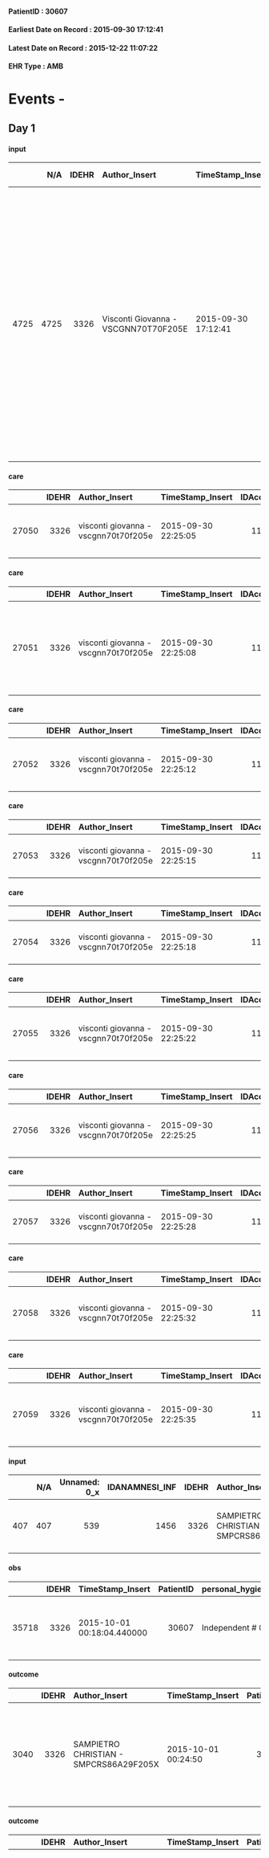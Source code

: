 
#### PatientID : 30607
#### Earliest Date on Record : 2015-09-30 17:12:41
#### Latest Date on Record : 2015-12-22 11:07:22
#### EHR Type : AMB

# Events - 

## Day 1

#### input
|      |    N/A |   IDEHR | Author_Insert                        | TimeStamp_Insert    |   IDAccess | EHRType   |   PatientID |   IDDigitalSignDocument | persone_vicine   |   Unnamed: 0_y |   IDANAMNESI_MED |   Non_Rilevabile_y | Note_Non_Rilevabile_y   | diagnosis                                                                                                                                                                                                                                                                                                                                     |
|-----:|-------:|--------:|:-------------------------------------|:--------------------|-----------:|:----------|------------:|------------------------:|:-----------------|---------------:|-----------------:|-------------------:|:------------------------|:----------------------------------------------------------------------------------------------------------------------------------------------------------------------------------------------------------------------------------------------------------------------------------------------------------------------------------------------|
| 4725 |   4725 |    3326 | Visconti Giovanna - VSCGNN70T70F205E | 2015-09-30 17:12:41 |      10945 | AMB       |       30607 |                  146090 | N/A              |           1553 |             2665 |                  0 | NR                      | Nell 'in April 2012 dl left colon adenocarcinoma, G3, ulcerated (ICD 9: 1532) subject to ch ct. Abdominal lymph node metastasis (1962), peritoneal (1976), lung (1970), secondary pathological tissue in the pelvic seat (19889). The 10/9 removed CAP for infection and date 15/9 positioned PICC.Trasfusa 2 pouches 11 / 9bper Hb 5 g / dl. |

#### care
|       |   IDEHR | Author_Insert                        | TimeStamp_Insert    |   IDAccess | EHRType   |   PatientID |   IDTERAPIE_OUTPAT_VIDAS | ds_dose   | opt_via_di_somm     | ds_ora                   | dt_data_inizio      |   opt_pregressa |   opt_somm_terapia |   opt_estemporanea |   opt_termina |   opt_somm_in_pompa | opt_farmaco                                            |
|------:|--------:|:-------------------------------------|:--------------------|-----------:|:----------|------------:|-------------------------:|:----------|:--------------------|:-------------------------|:--------------------|----------------:|-------------------:|-------------------:|--------------:|--------------------:|:-------------------------------------------------------|
| 27050 |    3326 | visconti giovanna - vscgnn70t70f205e | 2015-09-30 22:25:05 |      11003 | amb       |       30607 |                     4527 | 40 mg     | intravenous # 1 = 1 | 08 # 8; 15 # 15; 22 # 22 | 2015-09-30 00:00:00 |               0 |                  0 |                  0 |             0 |                   0 | scopolamine butylbromide (buscopan 20mg / ml fl) # 997 |

#### care
|       |   IDEHR | Author_Insert                        | TimeStamp_Insert    |   IDAccess | EHRType   |   PatientID |   IDTERAPIE_OUTPAT_VIDAS | ds_dose   | opt_via_di_somm        | ds_ora                                          | dt_data_inizio      |   opt_pregressa |   opt_somm_terapia |   opt_estemporanea |   opt_termina |   opt_somm_in_pompa | opt_farmaco                                                     |
|------:|--------:|:-------------------------------------|:--------------------|-----------:|:----------|------------:|-------------------------:|:----------|:-----------------------|:------------------------------------------------|:--------------------|----------------:|-------------------:|-------------------:|--------------:|--------------------:|:----------------------------------------------------------------|
| 27051 |    3326 | visconti giovanna - vscgnn70t70f205e | 2015-09-30 22:25:08 |      11003 | amb       |       30607 |                     4528 | 40 mg     | subcutaneously # 3 = 3 | 06 # 6; 12 # 12; 18 # 18; 23 # 23; # 24 al need | 2015-09-30 00:00:00 |               0 |                  0 |                  0 |             0 |                   0 | morphine hydrochloride (20 mg morphine hydrochloride fl) # 1599 |

#### care
|       |   IDEHR | Author_Insert                        | TimeStamp_Insert    |   IDAccess | EHRType   |   PatientID |   IDTERAPIE_OUTPAT_VIDAS | ds_dose   | opt_via_di_somm     | ds_ora          | dt_data_inizio      |   opt_pregressa |   opt_somm_terapia |   opt_estemporanea |   opt_termina |   opt_somm_in_pompa | opt_farmaco                                              |
|------:|--------:|:-------------------------------------|:--------------------|-----------:|:----------|------------:|-------------------------:|:----------|:--------------------|:----------------|:--------------------|----------------:|-------------------:|-------------------:|--------------:|--------------------:|:---------------------------------------------------------|
| 27052 |    3326 | visconti giovanna - vscgnn70t70f205e | 2015-09-30 22:25:12 |      11003 | amb       |       30607 |                     4529 | 1 gr      | intravenous # 1 = 1 | 08 # 8; 20 # 20 | 2015-09-30 00:00:00 |               0 |                  0 |                  0 |             0 |                   0 | paracetamol (perfalgan 100 ml 10 mg / ml flac ev) # 1717 |

#### care
|       |   IDEHR | Author_Insert                        | TimeStamp_Insert    |   IDAccess | EHRType   |   PatientID |   IDTERAPIE_OUTPAT_VIDAS | ds_dose   | opt_via_di_somm   | ds_ora          | dt_data_inizio      |   opt_pregressa |   opt_somm_terapia |   opt_estemporanea |   opt_termina |   opt_somm_in_pompa | opt_farmaco                                   |
|------:|--------:|:-------------------------------------|:--------------------|-----------:|:----------|------------:|-------------------------:|:----------|:------------------|:----------------|:--------------------|----------------:|-------------------:|-------------------:|--------------:|--------------------:|:----------------------------------------------|
| 27053 |    3326 | visconti giovanna - vscgnn70t70f205e | 2015-09-30 22:25:15 |      11003 | amb       |       30607 |                     4530 | 8 mg      | oral # 0 = 0      | 08 # 8; 20 # 20 | 2015-09-30 00:00:00 |               0 |                  0 |                  0 |             0 |                   0 | ondansetron (zofran 8 mg tablets gold) # 1017 |

#### care
|       |   IDEHR | Author_Insert                        | TimeStamp_Insert    |   IDAccess | EHRType   |   PatientID |   IDTERAPIE_OUTPAT_VIDAS | ds_dose   | opt_via_di_somm   | ds_ora       | dt_data_inizio      |   opt_pregressa |   opt_somm_terapia |   opt_estemporanea |   opt_termina |   opt_somm_in_pompa | opt_farmaco                               |
|------:|--------:|:-------------------------------------|:--------------------|-----------:|:----------|------------:|-------------------------:|:----------|:------------------|:-------------|:--------------------|----------------:|-------------------:|-------------------:|--------------:|--------------------:|:------------------------------------------|
| 27054 |    3326 | visconti giovanna - vscgnn70t70f205e | 2015-09-30 22:25:18 |      11003 | amb       |       30607 |                     4531 | 20 gtt    | oral # 0 = 0      | at need # 24 | 2015-09-30 00:00:00 |               0 |                  0 |                  0 |             0 |                   0 | diazepam (valium gtt os 5 mg / ml) # 1853 |

#### care
|       |   IDEHR | Author_Insert                        | TimeStamp_Insert    |   IDAccess | EHRType   |   PatientID |   IDTERAPIE_OUTPAT_VIDAS | ds_dose   | opt_via_di_somm        | ds_ora                   | dt_data_inizio      |   opt_pregressa |   opt_somm_terapia |   opt_estemporanea |   opt_termina |   opt_somm_in_pompa | opt_farmaco                                  |
|------:|--------:|:-------------------------------------|:--------------------|-----------:|:----------|------------:|-------------------------:|:----------|:-----------------------|:-------------------------|:--------------------|----------------:|-------------------:|-------------------:|--------------:|--------------------:|:---------------------------------------------|
| 27055 |    3326 | visconti giovanna - vscgnn70t70f205e | 2015-09-30 22:25:22 |      11003 | amb       |       30607 |                     4532 | 2 mg      | subcutaneously # 3 = 3 | 08 # 8; 15 # 15; 22 # 22 | 2015-09-30 00:00:00 |               0 |                  0 |                  0 |             0 |                   0 | haloperidol (serenase 2 mg / 2 ml fl) # 1803 |

#### care
|       |   IDEHR | Author_Insert                        | TimeStamp_Insert    |   IDAccess | EHRType   |   PatientID |   IDTERAPIE_OUTPAT_VIDAS | ds_dose     | opt_via_di_somm     | ds_ora   | dt_data_inizio      |   opt_pregressa |   opt_somm_terapia |   opt_estemporanea |   opt_termina |   opt_somm_in_pompa | opt_farmaco                                    |
|------:|--------:|:-------------------------------------|:--------------------|-----------:|:----------|------------:|-------------------------:|:------------|:--------------------|:---------|:--------------------|----------------:|-------------------:|-------------------:|--------------:|--------------------:|:-----------------------------------------------|
| 27056 |    3326 | visconti giovanna - vscgnn70t70f205e | 2015-09-30 22:25:25 |      11003 | amb       |       30607 |                     4533 | 200 mcg / h | transdermal # 4 = 4 | 08 # 8   | 2015-09-30 00:00:00 |               0 |                  0 |                  0 |             0 |                   0 | fentanyl (durogesic tts 100 mcg / hour) # 1646 |

#### care
|       |   IDEHR | Author_Insert                        | TimeStamp_Insert    |   IDAccess | EHRType   |   PatientID |   IDTERAPIE_OUTPAT_VIDAS | ds_dose   | opt_via_di_somm     | ds_ora          | dt_data_inizio      |   opt_pregressa |   opt_somm_terapia |   opt_estemporanea |   opt_termina |   opt_somm_in_pompa | opt_farmaco                                    |
|------:|--------:|:-------------------------------------|:--------------------|-----------:|:----------|------------:|-------------------------:|:----------|:--------------------|:----------------|:--------------------|----------------:|-------------------:|-------------------:|--------------:|--------------------:|:-----------------------------------------------|
| 27057 |    3326 | visconti giovanna - vscgnn70t70f205e | 2015-09-30 22:25:28 |      11003 | amb       |       30607 |                     4534 | 500 mg    | intravenous # 1 = 1 | 08 # 8; 20 # 20 | 2015-09-30 00:00:00 |               0 |                  0 |                  0 |             0 |                   0 | tranexamic acid (ugurol 500 mg / ml fl) # 1159 |

#### care
|       |   IDEHR | Author_Insert                        | TimeStamp_Insert    |   IDAccess | EHRType   |   PatientID |   IDTERAPIE_OUTPAT_VIDAS | ds_dose   | opt_via_di_somm   | ds_ora       | dt_data_inizio      |   opt_pregressa |   opt_somm_terapia |   opt_estemporanea |   opt_termina |   opt_somm_in_pompa | opt_farmaco                                   |
|------:|--------:|:-------------------------------------|:--------------------|-----------:|:----------|------------:|-------------------------:|:----------|:------------------|:-------------|:--------------------|----------------:|-------------------:|-------------------:|--------------:|--------------------:|:----------------------------------------------|
| 27058 |    3326 | visconti giovanna - vscgnn70t70f205e | 2015-09-30 22:25:32 |      11003 | amb       |       30607 |                     4535 | 1 cp      | oral # 0 = 0      | at need # 24 | 2015-09-30 00:00:00 |               0 |                  0 |                  0 |             0 |                   0 | brotizolam (lendormin 0-25 mg tablets) # 1890 |

#### care
|       |   IDEHR | Author_Insert                        | TimeStamp_Insert    |   IDAccess | EHRType   |   PatientID |   IDTERAPIE_OUTPAT_VIDAS | ds_dose   | opt_via_di_somm   | ds_ora           | dt_data_inizio      |   opt_pregressa |   opt_somm_terapia |   opt_estemporanea |   opt_termina |   opt_somm_in_pompa | opt_farmaco                                               |
|------:|--------:|:-------------------------------------|:--------------------|-----------:|:----------|------------:|-------------------------:|:----------|:------------------|:-----------------|:--------------------|----------------:|-------------------:|-------------------:|--------------:|--------------------:|:----------------------------------------------------------|
| 27059 |    3326 | visconti giovanna - vscgnn70t70f205e | 2015-09-30 22:25:35 |      11003 | amb       |       30607 |                     4536 | 2mis      | oral # 0 = 0      | 10 # 10; 20 # 20 | 2015-09-30 00:00:00 |               0 |                  0 |                  0 |             0 |                   0 | nystatin (mycostatin susp 100,000 iu / ml, 100 ml) # 1038 |

#### input
|     |    N/A |   Unnamed: 0_x |   IDANAMNESI_INF |   IDEHR | Author_Insert                          | TimeStamp_Insert           |   IDAccess | EHRType   |   PatientID |   IDDigitalSignDocument |   Non_Rilevabile_x | Note_Non_Rilevabile_x   | nutritional            | cognitivo_percettivo   | perc_salute            | Perception                                        | rapporti_fam   | persone_vicine   | Caregiver   |
|----:|-------:|---------------:|-----------------:|--------:|:---------------------------------------|:---------------------------|-----------:|:----------|------------:|------------------------:|-------------------:|:------------------------|:-----------------------|:-----------------------|:-----------------------|:--------------------------------------------------|:---------------|:-----------------|:------------|
| 407 |    407 |            539 |             1456 |    3326 | SAMPIETRO CHRISTIAN - SMPCRS86A29F205X | 2015-10-01 00:17:59.840000 |      11027 | AMB       |       30607 |                  146601 |                  0 | NR                      | # 0 nausea, emesis # 1 | uncontrolled pain # 0  | increased asthenia # 3 | apathy # 1; # 2 closed in itself; loneliness # 13 | is # 0         | friends          | mother      |

#### obs
|       |   IDEHR | TimeStamp_Insert           |   PatientID | personal_hygiene   | urine_elimination   | mobility        | nausea         | asthenia     | cachexia     | motor_performance                                                                                  | mood                                                | cognitive_state   | feces_elimination   | consumption_help   |
|------:|--------:|:---------------------------|------------:|:-------------------|:--------------------|:----------------|:---------------|:-------------|:-------------|:---------------------------------------------------------------------------------------------------|:----------------------------------------------------|:------------------|:--------------------|:-------------------|
| 35718 |    3326 | 2015-10-01 00:18:04.440000 |       30607 | Independent # 0    | Independent # 0     | Independent # 0 | Persistent # 1 | Moderate # 1 | cachexia # 0 | 30% - Patient with directions to the hospital or home hospitalization, intensive home support # 03 | Apathy # 00; # 01 closed in itself; loneliness # 12 | Polished # 2      | Employee # 4        | # 4 employees      |

#### outcome
|      |   IDEHR | Author_Insert                          | TimeStamp_Insert    |   PatientID |   IDDigitalSignDocument |   IDPAI_VIDAS | opt_problem                                                |   opt_problem_num | opt_obiettivo                                                |   opt_obiettivo_num | opt_stato_problema   |   opt_stato_problema_num | opt_interventi                                                                                                    |   opt_interventi_num |
|-----:|--------:|:---------------------------------------|:--------------------|------------:|------------------------:|--------------:|:-----------------------------------------------------------|------------------:|:-------------------------------------------------------------|--------------------:|:---------------------|-------------------------:|:------------------------------------------------------------------------------------------------------------------|---------------------:|
| 3040 |    3326 | SAMPIETRO CHRISTIAN - SMPCRS86A29F205X | 2015-10-01 00:24:50 |       30607 |                  146603 |          5051 | Impaired mobility † / limitation of physical movement # 27 |                 1 | The patient manterr√ † ¬ † ¬ † † mobilit√ the remaining # 49 |                   2 | Open Problem # 1     |                        1 | Implementation PAI - Evaluate given mobility † # 368; Educational - Teach the patient alternative movements # 370 |                    3 |

#### outcome
|      |   IDEHR | Author_Insert                          | TimeStamp_Insert    |   PatientID |   IDDigitalSignDocument |   IDPAI_VIDAS | opt_problem                                                            |   opt_problem_num | opt_obiettivo                                               |   opt_obiettivo_num | opt_stato_problema   |   opt_stato_problema_num | opt_interventi                                                                                                                                                                                                                                                                                                                                                                                                |   opt_interventi_num |
|-----:|--------:|:---------------------------------------|:--------------------|------------:|------------------------:|--------------:|:-----------------------------------------------------------------------|------------------:|:------------------------------------------------------------|--------------------:|:---------------------|-------------------------:|:--------------------------------------------------------------------------------------------------------------------------------------------------------------------------------------------------------------------------------------------------------------------------------------------------------------------------------------------------------------------------------------------------------------|---------------------:|
| 3041 |    3326 | SAMPIETRO CHRISTIAN - SMPCRS86A29F205X | 2015-10-01 00:24:53 |       30607 |                  146604 |          5052 | Alteration of comfort associated with chronic pain and / or acute # 29 |                 2 | The patient riferir√ † ¬ † a satisfactory pain control # 56 |                   1 | Open Problem # 1     |                        1 | Implementation PAI - Administer drugs correctly according to prescription # 442; Implementation of PAI - Evaluate the effectiveness of drug administration # 443; Counseling - Share with the caregiver the therapeutic path # 445; Educational - educate the caregiver / patient to recognize / treat the symptom # 446; Informational - Informing the patient / caregiver of the need to maintain QoL # 448 |                    2 |

#### outcome
|      |   IDEHR | Author_Insert                          | TimeStamp_Insert    |   PatientID |   IDDigitalSignDocument |   IDPAI_VIDAS | opt_problem                                                                                                                 |   opt_problem_num | opt_obiettivo           |   opt_obiettivo_num | opt_stato_problema   |   opt_stato_problema_num | opt_interventi                                                                                                                            |   opt_interventi_num |
|-----:|--------:|:---------------------------------------|:--------------------|------------:|------------------------:|--------------:|:----------------------------------------------------------------------------------------------------------------------------|------------------:|:------------------------|--------------------:|:---------------------|-------------------------:|:------------------------------------------------------------------------------------------------------------------------------------------|---------------------:|
| 3042 |    3326 | SAMPIETRO CHRISTIAN - SMPCRS86A29F205X | 2015-10-01 00:24:57 |       30607 |                  146605 |          5053 | Stress related to transfer of relevant environmental changes or operators, secondary to the change of the care setting # 36 |                 4 | Maintaining habits # 82 |                   4 | Open Problem # 1     |                        1 | PAI Implementation - Maintain the same diet and the same attivit√ † previously made - if possible - at least for the first 48 hours # 718 |                    4 |

#### obs
|       |   IDEHR | TimeStamp_Insert           |   PatientID | personal_hygiene   | urine_elimination   | mobility        | speech            | nausea         | active_diuresis     | lack_of_appetite     | asthenia     | cachexia     | motor_performance                                                                                  | body_temp    | mood                                                | diet       | cognitive_state   | feces_elimination   | consumption_help   |
|------:|--------:|:---------------------------|------------:|:-------------------|:--------------------|:----------------|:------------------|:---------------|:--------------------|:---------------------|:-------------|:-------------|:---------------------------------------------------------------------------------------------------|:-------------|:----------------------------------------------------|:-----------|:------------------|:--------------------|:-------------------|
| 35770 |    3326 | 2015-10-01 16:10:22.383000 |       30607 | With Aids # 1      | Independent # 0     | Independent # 0 | fluent speech # 0 | Persistent # 1 | active diuresis # 0 | loss of appetite # 0 | Moderate # 1 | cachexia # 0 | 30% - Patient with directions to the hospital or home hospitalization, intensive home support # 03 | Apyrexia # 0 | Apathy # 00; # 01 closed in itself; loneliness # 12 | Absent # 4 | Polished # 2      | Employee # 4        | # 4 employees      |

#### obs
|        |   IDEHR | TimeStamp_Insert    |   PatientID | pain_relief   |
|-------:|--------:|:--------------------|------------:|:--------------|
| 180555 |    3326 | 2015-10-01 16:10:26 |       30607 | 80% # 8       |

#### outcome
|      |   IDEHR | Author_Insert                          | TimeStamp_Insert    |   PatientID |   IDDigitalSignDocument |   IDPAI_VIDAS | opt_problem                                                                                                                 |   opt_problem_num | opt_obiettivo           |   opt_obiettivo_num | opt_stato_problema   |   opt_stato_problema_num | opt_interventi                                                                                                                            |   opt_interventi_num |
|-----:|--------:|:---------------------------------------|:--------------------|------------:|------------------------:|--------------:|:----------------------------------------------------------------------------------------------------------------------------|------------------:|:------------------------|--------------------:|:---------------------|-------------------------:|:------------------------------------------------------------------------------------------------------------------------------------------|---------------------:|
| 3197 |    3326 | SAMPIETRO CHRISTIAN - SMPCRS86A29F205X | 2015-10-01 16:10:30 |       30607 |                  147625 |          5210 | Stress related to transfer of relevant environmental changes or operators, secondary to the change of the care setting # 36 |                 4 | Maintaining habits # 82 |                   4 | Open Problem # 1     |                        1 | PAI Implementation - Maintain the same diet and the same attivit√ † previously made - if possible - at least for the first 48 hours # 718 |                    4 |

#### outcome
|      |   IDEHR | Author_Insert                          | TimeStamp_Insert    |   PatientID |   IDDigitalSignDocument |   IDPAI_VIDAS | opt_problem                                                            |   opt_problem_num | opt_obiettivo                                               |   opt_obiettivo_num | opt_stato_problema   |   opt_stato_problema_num | opt_interventi                                                                                                                                                                                                                                                                                                                                                                                                |   opt_interventi_num |
|-----:|--------:|:---------------------------------------|:--------------------|------------:|------------------------:|--------------:|:-----------------------------------------------------------------------|------------------:|:------------------------------------------------------------|--------------------:|:---------------------|-------------------------:|:--------------------------------------------------------------------------------------------------------------------------------------------------------------------------------------------------------------------------------------------------------------------------------------------------------------------------------------------------------------------------------------------------------------|---------------------:|
| 3198 |    3326 | SAMPIETRO CHRISTIAN - SMPCRS86A29F205X | 2015-10-01 16:10:34 |       30607 |                  147626 |          5211 | Alteration of comfort associated with chronic pain and / or acute # 29 |                 2 | The patient riferir√ † ¬ † a satisfactory pain control # 56 |                   1 | Open Problem # 1     |                        1 | Implementation PAI - Administer drugs correctly according to prescription # 442; Implementation of PAI - Evaluate the effectiveness of drug administration # 443; Counseling - Share with the caregiver the therapeutic path # 445; Educational - educate the caregiver / patient to recognize / treat the symptom # 446; Informational - Informing the patient / caregiver of the need to maintain QoL # 448 |                    2 |

#### outcome
|      |   IDEHR | Author_Insert                          | TimeStamp_Insert    |   PatientID |   IDDigitalSignDocument |   IDPAI_VIDAS | opt_problem                                                |   opt_problem_num | opt_obiettivo                                                |   opt_obiettivo_num | opt_stato_problema   |   opt_stato_problema_num | opt_interventi                                                                                                    |   opt_interventi_num |
|-----:|--------:|:---------------------------------------|:--------------------|------------:|------------------------:|--------------:|:-----------------------------------------------------------|------------------:|:-------------------------------------------------------------|--------------------:|:---------------------|-------------------------:|:------------------------------------------------------------------------------------------------------------------|---------------------:|
| 3199 |    3326 | SAMPIETRO CHRISTIAN - SMPCRS86A29F205X | 2015-10-01 16:10:38 |       30607 |                  147628 |          5212 | Impaired mobility † / limitation of physical movement # 27 |                 1 | The patient manterr√ † ¬ † ¬ † † mobilit√ the remaining # 49 |                   2 | Open Problem # 1     |                        1 | Implementation PAI - Evaluate given mobility † # 368; Educational - Teach the patient alternative movements # 370 |                    3 |


## Day 2

#### obs
|      |   IDEHR | TimeStamp_Insert           |   PatientID | body_temp    | mood         |
|-----:|--------:|:---------------------------|------------:|:-------------|:-------------|
| 2177 |    3326 | 2015-10-02 09:56:00.430000 |       30607 | Apyrexia # 0 | sadness # 11 |

#### obs
|        |   IDEHR | TimeStamp_Insert    |   PatientID |
|-------:|--------:|:--------------------|------------:|
| 180618 |    3326 | 2015-10-02 09:56:15 |       30607 |

#### outcome
|      |   IDEHR | Author_Insert                        | TimeStamp_Insert    |   PatientID |   IDDigitalSignDocument |   IDPAI_VIDAS | opt_problem             |   opt_problem_num | opt_obiettivo                            |   opt_obiettivo_num | opt_stato_problema   |   opt_stato_problema_num | opt_interventi                                                                                                                                                                                                                                                                                                                                                                                                                                                                                                                                                                                                                                                                                                                                                                                                                                                  |   opt_interventi_num |
|-----:|--------:|:-------------------------------------|:--------------------|------------:|------------------------:|--------------:|:------------------------|------------------:|:-----------------------------------------|--------------------:|:---------------------|-------------------------:|:----------------------------------------------------------------------------------------------------------------------------------------------------------------------------------------------------------------------------------------------------------------------------------------------------------------------------------------------------------------------------------------------------------------------------------------------------------------------------------------------------------------------------------------------------------------------------------------------------------------------------------------------------------------------------------------------------------------------------------------------------------------------------------------------------------------------------------------------------------------|---------------------:|
| 3274 |    3326 | Visconti Giovanna - VSCGNN70T70F205E | 2015-10-02 09:56:22 |       30607 |                  148429 |          5287 | Abnormal urination # 37 |                 4 | The patient eliminer√ † ¬ † regular # 85 |                   4 | Open Problem # 1     |                        1 | Implementation PAI - Evaluate the presence of bladder globe # 753; Implementation of PAI - Position / Replace Bladder Catheter # 754; Implementation of PAI - Evaluate aspect / quantity of urine # 755; Implementation of PAI - Therapeutic adjustment # 757; Implementation of PAI - Administer correctly drugs as per prescription # 758; PAI Implementation - Evaluating the effectiveness of drug administration # 759; Counseling - Sharing with the patient the therapeutic path # 760; Counseling - Sharing with the caregiver the therapeutic path # 761; Educational - Educating the caregiver / patient to the recognition / treatment of symptom # 762; Informational - Inform the patient / caregiver of the need to position a bladder catheter # 763; Informative - Inform the patient / caregiver about the prevailing signs and symptoms # 764 |                    4 |

#### outcome
|      |   IDEHR | Author_Insert                        | TimeStamp_Insert    |   PatientID |   IDDigitalSignDocument |   IDPAI_VIDAS | opt_problem                |   opt_problem_num | opt_obiettivo                                                                                                    |   opt_obiettivo_num | opt_stato_problema   |   opt_stato_problema_num | opt_interventi                                                                                                                                                                                                                                                                                                                                                                                                                                                                                                                                                                               |   opt_interventi_num |
|-----:|--------:|:-------------------------------------|:--------------------|------------:|------------------------:|--------------:|:---------------------------|------------------:|:-----------------------------------------------------------------------------------------------------------------|--------------------:|:---------------------|-------------------------:|:---------------------------------------------------------------------------------------------------------------------------------------------------------------------------------------------------------------------------------------------------------------------------------------------------------------------------------------------------------------------------------------------------------------------------------------------------------------------------------------------------------------------------------------------------------------------------------------------|---------------------:|
| 3275 |    3326 | Visconti Giovanna - VSCGNN70T70F205E | 2015-10-02 09:56:29 |       30607 |                  148431 |          5288 | Abnormal neurological # 30 |                 4 | Deletion and cancellation of episodes of confusion and / or hallucinations, delirium, psychomotor agitation # 59 |                   4 | Open Problem # 1     |                        1 | Implementation PAI - Maintain empathic and respectful assistance, addressing the patient by speaking clearly and distinctly # 475; Implementing PAI - Trying to verbally report the patient to a real datum # 480; Implementation PAI - Provide simple explanations that do not give rise to misunderstandings # 481; Counseling - Sharing with the caregiver the therapeutic path # 485; Educational - Educating the caregiver / patient to the recognition / treatment of the symptom # 486; Informative - Informing the patient / caregiver about the prevailing signs and symptoms # 487 |                    4 |

#### care
|       |   IDEHR | Author_Insert                        | TimeStamp_Insert    |   IDAccess | EHRType   |   PatientID |   IDTERAPIE_OUTPAT_VIDAS | ds_dose   | opt_via_di_somm     | ds_ora   | dt_data_inizio      |   opt_pregressa |   opt_somm_terapia |   opt_estemporanea |   opt_termina |   opt_somm_in_pompa | opt_farmaco                                |
|------:|--------:|:-------------------------------------|:--------------------|-----------:|:----------|------------:|-------------------------:|:----------|:--------------------|:---------|:--------------------|----------------:|-------------------:|-------------------:|--------------:|--------------------:|:-------------------------------------------|
| 27611 |    3326 | visconti giovanna - vscgnn70t70f205e | 2015-10-02 09:56:35 |      11248 | amb       |       30607 |                     5088 | 20 mg     | intravenous # 1 = 1 | 08 # 8   | 2015-10-02 00:00:00 |               0 |                  0 |                  0 |             0 |                   0 | furosemide (lasix fiale 20mg / 2ml) # 1225 |

#### care
|       |   IDEHR | Author_Insert                        | TimeStamp_Insert    |   IDAccess | EHRType   |   PatientID |   IDTERAPIE_OUTPAT_VIDAS | ds_dose   | opt_via_di_somm     | ds_ora                                 | dt_data_inizio      |   opt_pregressa |   opt_somm_terapia |   opt_estemporanea |   opt_termina |   opt_somm_in_pompa | opt_farmaco                                            |
|------:|--------:|:-------------------------------------|:--------------------|-----------:|:----------|------------:|-------------------------:|:----------|:--------------------|:---------------------------------------|:--------------------|----------------:|-------------------:|-------------------:|--------------:|--------------------:|:-------------------------------------------------------|
| 27612 |    3326 | visconti giovanna - vscgnn70t70f205e | 2015-10-02 09:56:41 |      11248 | amb       |       30607 |                     5089 | 20 mg     | intravenous # 1 = 1 | 08 # 8; 15 # 15; 22 # 22; # 24 in need | 2015-09-30 00:00:00 |               0 |                  0 |                  0 |             0 |                   0 | scopolamine butylbromide (buscopan 20mg / ml fl) # 997 |

#### care
|       |   IDEHR | Author_Insert                        | TimeStamp_Insert    |   IDAccess | EHRType   |   PatientID |   IDTERAPIE_OUTPAT_VIDAS | ds_dose   | opt_via_di_somm        | ds_ora                                          | dt_data_inizio      |   opt_pregressa |   opt_somm_terapia |   opt_estemporanea |   opt_termina |   opt_somm_in_pompa | opt_farmaco                                                     |
|------:|--------:|:-------------------------------------|:--------------------|-----------:|:----------|------------:|-------------------------:|:----------|:-----------------------|:------------------------------------------------|:--------------------|----------------:|-------------------:|-------------------:|--------------:|--------------------:|:----------------------------------------------------------------|
| 27613 |    3326 | visconti giovanna - vscgnn70t70f205e | 2015-10-02 09:56:52 |      11248 | amb       |       30607 |                     5090 | 20 mg     | subcutaneously # 3 = 3 | 06 # 6; 12 # 12; 18 # 18; 23 # 23; # 24 al need | 2015-09-30 00:00:00 |               0 |                  0 |                  0 |             0 |                   0 | morphine hydrochloride (20 mg morphine hydrochloride fl) # 1599 |

#### care
|       |   IDEHR | Author_Insert                        | TimeStamp_Insert    |   IDAccess | EHRType   |   PatientID |   IDTERAPIE_OUTPAT_VIDAS | ds_dose                  | opt_via_di_somm     | ds_ora   | dt_data_inizio      |   opt_pregressa |   opt_somm_terapia |   opt_estemporanea |   opt_termina |   opt_somm_in_pompa | opt_farmaco                                    |
|------:|--------:|:-------------------------------------|:--------------------|-----------:|:----------|------------:|-------------------------:|:-------------------------|:--------------------|:---------|:--------------------|----------------:|-------------------:|-------------------:|--------------:|--------------------:|:-----------------------------------------------|
| 27614 |    3326 | visconti giovanna - vscgnn70t70f205e | 2015-10-02 09:56:56 |      11248 | amb       |       30607 |                     5091 | 250 mcg / h every 3 days | transdermal # 4 = 4 | 08 # 8   | 2015-09-30 00:00:00 |               0 |                  0 |                  0 |             0 |                   0 | fentanyl (durogesic tts 100 mcg / hour) # 1646 |

#### care
|       |   IDEHR | Author_Insert                        | TimeStamp_Insert    |   IDAccess | EHRType   |   PatientID |   IDTERAPIE_OUTPAT_VIDAS | ds_altro_farmaco   | ds_dose   | opt_via_di_somm     | ds_ora       | dt_data_inizio      | ds_note_y        |   opt_pregressa |   opt_somm_terapia |   opt_estemporanea |   opt_termina |   opt_somm_in_pompa | opt_farmaco              |
|------:|--------:|:-------------------------------------|:--------------------|-----------:|:----------|------------:|-------------------------:|:-------------------|:----------|:--------------------|:-------------|:--------------------|:-----------------|----------------:|-------------------:|-------------------:|--------------:|--------------------:|:-------------------------|
| 27615 |    3326 | visconti giovanna - vscgnn70t70f205e | 2015-10-02 09:56:59 |      11248 | amb       |       30607 |                     5092 | midazolam          | 5 mg      | intravenous # 1 = 1 | at need # 24 | 2015-10-02 00:00:00 | in 100 cc saline |               0 |                  0 |                  0 |             0 |                   0 | other (see notes) # 2004 |


## Day 3

#### obs
|      |   IDEHR | TimeStamp_Insert           |   PatientID | opt_hypotrophy   | body_temp    | cognitive_state       |
|-----:|--------:|:---------------------------|------------:|:-----------------|:-------------|:----------------------|
| 2215 |    3326 | 2015-10-02 22:57:35.170000 |       30607 | Hypotrophy # 0   | Apyrexia # 0 | confused at times 0 # |

#### care
|       |   IDEHR | Author_Insert                        | TimeStamp_Insert    |   IDAccess | EHRType   |   PatientID |   IDTERAPIE_OUTPAT_VIDAS | ds_dose   | opt_via_di_somm   | ds_ora       | dt_data_inizio      |   opt_pregressa |   opt_somm_terapia |   opt_estemporanea |   opt_termina |   opt_somm_in_pompa | opt_farmaco                                   |
|------:|--------:|:-------------------------------------|:--------------------|-----------:|:----------|------------:|-------------------------:|:----------|:------------------|:-------------|:--------------------|----------------:|-------------------:|-------------------:|--------------:|--------------------:|:----------------------------------------------|
| 27762 |    3326 | visconti giovanna - vscgnn70t70f205e | 2015-10-02 22:57:39 |      11370 | amb       |       30607 |                     5239 | 1 cp      | oral # 0 = 0      | at need # 24 | 2015-09-30 00:00:00 |               0 |                  0 |                  0 |             1 |                   0 | brotizolam (lendormin 0-25 mg tablets) # 1890 |

#### care
|       |   IDEHR | Author_Insert                        | TimeStamp_Insert    |   IDAccess | EHRType   |   PatientID |   IDTERAPIE_OUTPAT_VIDAS | ds_dose   | opt_via_di_somm        | ds_ora                                 | dt_data_inizio      |   opt_pregressa |   opt_somm_terapia |   opt_estemporanea |   opt_termina |   opt_somm_in_pompa | opt_farmaco                                            |
|------:|--------:|:-------------------------------------|:--------------------|-----------:|:----------|------------:|-------------------------:|:----------|:-----------------------|:---------------------------------------|:--------------------|----------------:|-------------------:|-------------------:|--------------:|--------------------:|:-------------------------------------------------------|
| 27763 |    3326 | visconti giovanna - vscgnn70t70f205e | 2015-10-02 22:57:42 |      11370 | amb       |       30607 |                     5240 | 20 mg     | subcutaneously # 3 = 3 | 08 # 8; 15 # 15; 22 # 22; # 24 in need | 2015-09-30 00:00:00 |               0 |                  0 |                  0 |             0 |                   0 | scopolamine butylbromide (buscopan 20mg / ml fl) # 997 |

#### care
|       |   IDEHR | Author_Insert                        | TimeStamp_Insert    |   IDAccess | EHRType   |   PatientID |   IDTERAPIE_OUTPAT_VIDAS | ds_dose   | opt_via_di_somm   | ds_ora       | dt_data_inizio      |   opt_pregressa |   opt_somm_terapia |   opt_estemporanea |   opt_termina |   opt_somm_in_pompa | opt_farmaco                               |
|------:|--------:|:-------------------------------------|:--------------------|-----------:|:----------|------------:|-------------------------:|:----------|:------------------|:-------------|:--------------------|----------------:|-------------------:|-------------------:|--------------:|--------------------:|:------------------------------------------|
| 27764 |    3326 | visconti giovanna - vscgnn70t70f205e | 2015-10-02 22:57:46 |      11370 | amb       |       30607 |                     5241 | 20 gtt    | oral # 0 = 0      | at need # 24 | 2015-09-30 00:00:00 |               0 |                  0 |                  0 |             1 |                   0 | diazepam (valium gtt os 5 mg / ml) # 1853 |

#### care
|       |   IDEHR | Author_Insert                        | TimeStamp_Insert    |   IDAccess | EHRType   |   PatientID |   IDTERAPIE_OUTPAT_VIDAS | ds_dose   | opt_via_di_somm     | ds_ora                                 | dt_data_inizio      | ds_note_y        |   opt_pregressa |   opt_somm_terapia |   opt_estemporanea |   opt_termina |   opt_somm_in_pompa | opt_farmaco                                 |
|------:|--------:|:-------------------------------------|:--------------------|-----------:|:----------|------------:|-------------------------:|:----------|:--------------------|:---------------------------------------|:--------------------|:-----------------|----------------:|-------------------:|-------------------:|--------------:|--------------------:|:--------------------------------------------|
| 27765 |    3326 | visconti giovanna - vscgnn70t70f205e | 2015-10-02 22:57:50 |      11370 | amb       |       30607 |                     5242 | 2.5 mg    | intravenous # 1 = 1 | 15 # 15; 22 22 #, 07 # 7; to need # 24 | 2015-10-02 00:00:00 | in 100 cc saline |               0 |                  0 |                  0 |             0 |                   0 | delorazepam (en 1 ml 0-5 mg / ml fl) # 1847 |

#### care
|       |   IDEHR | Author_Insert                        | TimeStamp_Insert    |   IDAccess | EHRType   |   PatientID |   IDTERAPIE_OUTPAT_VIDAS | ds_altro_farmaco   | ds_dose   | opt_via_di_somm     | ds_ora       | dt_data_inizio      | ds_note_y        |   opt_pregressa |   opt_somm_terapia |   opt_estemporanea |   opt_termina |   opt_somm_in_pompa | opt_farmaco              |
|------:|--------:|:-------------------------------------|:--------------------|-----------:|:----------|------------:|-------------------------:|:-------------------|:----------|:--------------------|:-------------|:--------------------|:-----------------|----------------:|-------------------:|-------------------:|--------------:|--------------------:|:-------------------------|
| 27766 |    3326 | visconti giovanna - vscgnn70t70f205e | 2015-10-02 22:57:53 |      11370 | amb       |       30607 |                     5243 | midazolam          | 5 mg      | intravenous # 1 = 1 | at need # 24 | 2015-10-02 00:00:00 | in 100 cc saline |               0 |                  0 |                  0 |             1 |                   0 | other (see notes) # 2004 |

#### obs
|      |   IDEHR | TimeStamp_Insert           |   PatientID |
|-----:|--------:|:---------------------------|------------:|
| 2224 |    3326 | 2015-10-03 16:54:58.677000 |       30607 |

#### care
|       |   IDEHR | Author_Insert                        | TimeStamp_Insert    |   IDAccess | EHRType   |   PatientID |   IDTERAPIE_OUTPAT_VIDAS | ds_dose   | opt_via_di_somm     | ds_ora                           | dt_data_inizio      | ds_note_y        |   opt_pregressa |   opt_somm_terapia |   opt_estemporanea |   opt_termina |   opt_somm_in_pompa | opt_farmaco                                 |
|------:|--------:|:-------------------------------------|:--------------------|-----------:|:----------|------------:|-------------------------:|:----------|:--------------------|:---------------------------------|:--------------------|:-----------------|----------------:|-------------------:|-------------------:|--------------:|--------------------:|:--------------------------------------------|
| 27772 |    3326 | visconti giovanna - vscgnn70t70f205e | 2015-10-03 16:55:01 |      11402 | amb       |       30607 |                     5249 | 5 mg      | intravenous # 1 = 1 | 00 # 0, 06 # 6; 12 # 12; 18 # 18 | 2015-10-02 00:00:00 | in 100 cc saline |               0 |                  0 |                  0 |             0 |                   0 | delorazepam (en 1 ml 0-5 mg / ml fl) # 1847 |


## Day 4

#### obs
|      |   IDEHR | TimeStamp_Insert           |   PatientID | body_temp    |
|-----:|--------:|:---------------------------|------------:|:-------------|
| 2225 |    3326 | 2015-10-03 22:44:03.473000 |       30607 | Apyrexia # 0 |

#### obs
|        |   IDEHR | TimeStamp_Insert    |   PatientID | pain_relief   |
|-------:|--------:|:--------------------|------------:|:--------------|
| 180771 |    3326 | 2015-10-03 22:44:08 |       30607 | 90% # 9       |

#### care
|       |   IDEHR | Author_Insert                        | TimeStamp_Insert    |   IDAccess | EHRType   |   PatientID |   IDTERAPIE_OUTPAT_VIDAS | ds_dose   | opt_via_di_somm   | ds_ora          | dt_data_inizio      |   opt_pregressa |   opt_somm_terapia |   opt_estemporanea |   opt_termina |   opt_somm_in_pompa | opt_farmaco                                   |
|------:|--------:|:-------------------------------------|:--------------------|-----------:|:----------|------------:|-------------------------:|:----------|:------------------|:----------------|:--------------------|----------------:|-------------------:|-------------------:|--------------:|--------------------:|:----------------------------------------------|
| 27773 |    3326 | visconti giovanna - vscgnn70t70f205e | 2015-10-03 22:44:12 |      11407 | amb       |       30607 |                     5250 | 8 mg      | oral # 0 = 0      | 08 # 8; 20 # 20 | 2015-09-30 00:00:00 |               0 |                  0 |                  0 |             1 |                   0 | ondansetron (zofran 8 mg tablets gold) # 1017 |

#### care
|       |   IDEHR | Author_Insert                        | TimeStamp_Insert    |   IDAccess | EHRType   |   PatientID |   IDTERAPIE_OUTPAT_VIDAS | ds_dose   | opt_via_di_somm     | ds_ora   | dt_data_inizio      |   opt_pregressa |   opt_somm_terapia |   opt_estemporanea |   opt_termina |   opt_somm_in_pompa | opt_farmaco                                |
|------:|--------:|:-------------------------------------|:--------------------|-----------:|:----------|------------:|-------------------------:|:----------|:--------------------|:---------|:--------------------|----------------:|-------------------:|-------------------:|--------------:|--------------------:|:-------------------------------------------|
| 27774 |    3326 | visconti giovanna - vscgnn70t70f205e | 2015-10-03 22:44:17 |      11407 | amb       |       30607 |                     5251 | 20 mg     | intravenous # 1 = 1 | 08 # 8   | 2015-10-02 00:00:00 |               0 |                  0 |                  0 |             1 |                   0 | furosemide (lasix fiale 20mg / 2ml) # 1225 |

#### care
|       |   IDEHR | Author_Insert                        | TimeStamp_Insert    |   IDAccess | EHRType   |   PatientID |   IDTERAPIE_OUTPAT_VIDAS | ds_dose   | opt_via_di_somm        | ds_ora                   | dt_data_inizio      |   opt_pregressa |   opt_somm_terapia |   opt_estemporanea |   opt_termina |   opt_somm_in_pompa | opt_farmaco                                  |
|------:|--------:|:-------------------------------------|:--------------------|-----------:|:----------|------------:|-------------------------:|:----------|:-----------------------|:-------------------------|:--------------------|----------------:|-------------------:|-------------------:|--------------:|--------------------:|:---------------------------------------------|
| 27775 |    3326 | visconti giovanna - vscgnn70t70f205e | 2015-10-03 22:44:20 |      11407 | amb       |       30607 |                     5252 | 2 mg      | subcutaneously # 3 = 3 | 08 # 8; 15 # 15; 22 # 22 | 2015-09-30 00:00:00 |               0 |                  0 |                  0 |             1 |                   0 | haloperidol (serenase 2 mg / 2 ml fl) # 1803 |

#### care
|       |   IDEHR | Author_Insert                        | TimeStamp_Insert    |   IDAccess | EHRType   |   PatientID |   IDTERAPIE_OUTPAT_VIDAS | ds_altro_farmaco   | ds_dose   | opt_via_di_somm       | ds_ora          | dt_data_inizio      |   opt_pregressa |   opt_somm_terapia |   opt_estemporanea |   opt_termina |   opt_somm_in_pompa | opt_farmaco              |
|------:|--------:|:-------------------------------------|:--------------------|-----------:|:----------|------------:|-------------------------:|:-------------------|:----------|:----------------------|:----------------|:--------------------|----------------:|-------------------:|-------------------:|--------------:|--------------------:|:-------------------------|
| 27776 |    3326 | visconti giovanna - vscgnn70t70f205e | 2015-10-03 22:44:24 |      11407 | amb       |       30607 |                     5253 | phenobarbital      | 100 mg    | intramuscular # 2 = 2 | 08 # 8; 20 # 20 | 2015-10-03 00:00:00 |               0 |                  0 |                  0 |             0 |                   0 | other (see notes) # 2004 |

#### care
|       |   IDEHR | Author_Insert                        | TimeStamp_Insert    |   IDAccess | EHRType   |   PatientID |   IDTERAPIE_OUTPAT_VIDAS | ds_dose   | opt_via_di_somm     | ds_ora          | dt_data_inizio      |   opt_pregressa |   opt_somm_terapia |   opt_estemporanea |   opt_termina |   opt_somm_in_pompa | opt_farmaco                                    |
|------:|--------:|:-------------------------------------|:--------------------|-----------:|:----------|------------:|-------------------------:|:----------|:--------------------|:----------------|:--------------------|----------------:|-------------------:|-------------------:|--------------:|--------------------:|:-----------------------------------------------|
| 27777 |    3326 | visconti giovanna - vscgnn70t70f205e | 2015-10-03 22:44:29 |      11407 | amb       |       30607 |                     5254 | 500 mg    | intravenous # 1 = 1 | 08 # 8; 20 # 20 | 2015-09-30 00:00:00 |               0 |                  0 |                  0 |             1 |                   0 | tranexamic acid (ugurol 500 mg / ml fl) # 1159 |

#### obs
|      |   IDEHR | TimeStamp_Insert           |   PatientID | asthenia   |
|-----:|--------:|:---------------------------|------------:|:-----------|
| 2231 |    3326 | 2015-10-04 15:17:44.790000 |       30607 | Severe # 3 |

#### care
|       |   IDEHR | Author_Insert                        | TimeStamp_Insert    |   IDAccess | EHRType   |   PatientID |   IDTERAPIE_OUTPAT_VIDAS | ds_dose   | opt_via_di_somm   | ds_ora           | dt_data_inizio      |   opt_pregressa |   opt_somm_terapia |   opt_estemporanea |   opt_termina |   opt_somm_in_pompa | opt_farmaco                                               |
|------:|--------:|:-------------------------------------|:--------------------|-----------:|:----------|------------:|-------------------------:|:----------|:------------------|:-----------------|:--------------------|----------------:|-------------------:|-------------------:|--------------:|--------------------:|:----------------------------------------------------------|
| 27778 |    3326 | visconti giovanna - vscgnn70t70f205e | 2015-10-04 15:17:55 |      11409 | amb       |       30607 |                     5255 | 2mis      | oral # 0 = 0      | 10 # 10; 20 # 20 | 2015-09-30 00:00:00 |               0 |                  0 |                  0 |             1 |                   0 | nystatin (mycostatin susp 100,000 iu / ml, 100 ml) # 1038 |

#### care
|       |   IDEHR | Author_Insert                        | TimeStamp_Insert    |   IDAccess | EHRType   |   PatientID |   IDTERAPIE_OUTPAT_VIDAS | ds_dose   | opt_via_di_somm        | ds_ora                           | dt_data_inizio      |   opt_pregressa |   opt_somm_terapia |   opt_estemporanea |   opt_termina |   opt_somm_in_pompa | opt_farmaco                                 |
|------:|--------:|:-------------------------------------|:--------------------|-----------:|:----------|------------:|-------------------------:|:----------|:-----------------------|:---------------------------------|:--------------------|----------------:|-------------------:|-------------------:|--------------:|--------------------:|:--------------------------------------------|
| 27779 |    3326 | visconti giovanna - vscgnn70t70f205e | 2015-10-04 15:18:04 |      11409 | amb       |       30607 |                     5256 | 5 mg      | subcutaneously # 3 = 3 | 06 # 6; 18 # 18; 12 # 12; # 00 0 | 2015-10-02 00:00:00 |               0 |                  0 |                  0 |             0 |                   0 | delorazepam (en 1 ml 0-5 mg / ml fl) # 1847 |


## Day 6

#### obs
|       |   IDEHR | TimeStamp_Insert           |   PatientID | personal_hygiene   | urine_elimination   | mobility     | asthenia   | dyspnoea    | motor_performance        | body_temp    | diet       | feces_elimination   | consumption_help   |
|------:|--------:|:---------------------------|------------:|:-------------------|:--------------------|:-------------|:-----------|:------------|:-------------------------|:-------------|:-----------|:--------------------|:-------------------|
| 36020 |    3326 | 2015-10-05 18:00:58.533000 |       30607 | Employee # 4       | Employee # 4        | Employee # 4 | Severe # 2 | at rest # 0 | 10% - Patient dying # 01 | Apyrexia # 0 | Absent # 4 | Employee # 4        | # 4 employees      |

#### obs
|        |   IDEHR | TimeStamp_Insert    |   PatientID | pain_relief   |
|-------:|--------:|:--------------------|------------:|:--------------|
| 180950 |    3326 | 2015-10-05 18:01:00 |       30607 | 90% # 9       |

#### outcome
|      |   IDEHR | Author_Insert                          | TimeStamp_Insert    |   PatientID |   IDDigitalSignDocument |   IDPAI_VIDAS | opt_problem                                                            |   opt_problem_num | opt_obiettivo                                               |   opt_obiettivo_num | opt_stato_problema   |   opt_stato_problema_num | opt_interventi                                                                                                                                                                                                                                                                                                                                                                                                |   opt_interventi_num |
|-----:|--------:|:---------------------------------------|:--------------------|------------:|------------------------:|--------------:|:-----------------------------------------------------------------------|------------------:|:------------------------------------------------------------|--------------------:|:---------------------|-------------------------:|:--------------------------------------------------------------------------------------------------------------------------------------------------------------------------------------------------------------------------------------------------------------------------------------------------------------------------------------------------------------------------------------------------------------|---------------------:|
| 3564 |    3326 | SAMPIETRO CHRISTIAN - SMPCRS86A29F205X | 2015-10-05 18:01:02 |       30607 |                  151558 |          5579 | Alteration of comfort associated with chronic pain and / or acute # 29 |                 2 | The patient riferir√ † ¬ † a satisfactory pain control # 56 |                   1 | Open Problem # 1     |                        1 | Implementation PAI - Administer drugs correctly according to prescription # 442; Implementation of PAI - Evaluate the effectiveness of drug administration # 443; Counseling - Share with the caregiver the therapeutic path # 445; Educational - educate the caregiver / patient to recognize / treat the symptom # 446; Informational - Informing the patient / caregiver of the need to maintain QoL # 448 |                    2 |

#### outcome
|      |   IDEHR | Author_Insert                          | TimeStamp_Insert    |   PatientID |   IDDigitalSignDocument |   IDPAI_VIDAS | opt_problem                |   opt_problem_num | opt_obiettivo                                                                                                    |   opt_obiettivo_num | opt_stato_problema   |   opt_stato_problema_num | opt_interventi                                                                                                                                                                                                                                                                                                                                                                           |   opt_interventi_num |
|-----:|--------:|:---------------------------------------|:--------------------|------------:|------------------------:|--------------:|:---------------------------|------------------:|:-----------------------------------------------------------------------------------------------------------------|--------------------:|:---------------------|-------------------------:|:-----------------------------------------------------------------------------------------------------------------------------------------------------------------------------------------------------------------------------------------------------------------------------------------------------------------------------------------------------------------------------------------|---------------------:|
| 3565 |    3326 | SAMPIETRO CHRISTIAN - SMPCRS86A29F205X | 2015-10-05 18:01:05 |       30607 |                  151559 |          5580 | Abnormal neurological # 30 |                 4 | Deletion and cancellation of episodes of confusion and / or hallucinations, delirium, psychomotor agitation # 59 |                   4 | Open Problem # 1     |                        1 | Implementation PAI - Maintain empathic and respectful assistance, addressing the patient by speaking clearly and distinctly # 475; Implementing PAI - Providing simple explanations that do not give rise to misunderstandings # 481; Counseling - Convey your interest and a friendly attitude to the patient # 484; Counseling - Sharing with the caregiver the therapeutic path # 485 |                    4 |

#### outcome
|      |   IDEHR | Author_Insert                          | TimeStamp_Insert    |   PatientID |   IDDigitalSignDocument |   IDPAI_VIDAS | opt_problem             |   opt_problem_num | opt_obiettivo                            |   opt_obiettivo_num | opt_stato_problema   |   opt_stato_problema_num | opt_interventi                                                                                                                                                                                                                                                                                                                                                                                                                                                                                                                                                                                                                                                                                                                                                                                                                                                  |   opt_interventi_num |
|-----:|--------:|:---------------------------------------|:--------------------|------------:|------------------------:|--------------:|:------------------------|------------------:|:-----------------------------------------|--------------------:|:---------------------|-------------------------:|:----------------------------------------------------------------------------------------------------------------------------------------------------------------------------------------------------------------------------------------------------------------------------------------------------------------------------------------------------------------------------------------------------------------------------------------------------------------------------------------------------------------------------------------------------------------------------------------------------------------------------------------------------------------------------------------------------------------------------------------------------------------------------------------------------------------------------------------------------------------|---------------------:|
| 3566 |    3326 | SAMPIETRO CHRISTIAN - SMPCRS86A29F205X | 2015-10-05 18:01:07 |       30607 |                  151560 |          5581 | Abnormal urination # 37 |                 4 | The patient eliminer√ † ¬ † regular # 85 |                   4 | Open Problem # 1     |                        1 | Implementation PAI - Evaluate the presence of bladder globe # 753; Implementation of PAI - Position / Replace Bladder Catheter # 754; Implementation of PAI - Evaluate aspect / quantity of urine # 755; Implementation of PAI - Therapeutic adjustment # 757; Implementation of PAI - Administer correctly drugs as per prescription # 758; PAI Implementation - Evaluating the effectiveness of drug administration # 759; Counseling - Sharing with the patient the therapeutic path # 760; Counseling - Sharing with the caregiver the therapeutic path # 761; Educational - Educating the caregiver / patient to the recognition / treatment of symptom # 762; Informational - Inform the patient / caregiver of the need to position a bladder catheter # 763; Informative - Inform the patient / caregiver about the prevailing signs and symptoms # 764 |                    4 |

#### outcome
|      |   IDEHR | Author_Insert                          | TimeStamp_Insert    |   PatientID |   IDDigitalSignDocument |   IDPAI_VIDAS | opt_problem                                                                                                                 |   opt_problem_num | opt_obiettivo           |   opt_obiettivo_num | opt_stato_problema   |   opt_stato_problema_num | opt_interventi                                                                                                                            |   opt_interventi_num |
|-----:|--------:|:---------------------------------------|:--------------------|------------:|------------------------:|--------------:|:----------------------------------------------------------------------------------------------------------------------------|------------------:|:------------------------|--------------------:|:---------------------|-------------------------:|:------------------------------------------------------------------------------------------------------------------------------------------|---------------------:|
| 3567 |    3326 | SAMPIETRO CHRISTIAN - SMPCRS86A29F205X | 2015-10-05 18:01:09 |       30607 |                  151561 |          5582 | Stress related to transfer of relevant environmental changes or operators, secondary to the change of the care setting # 36 |                 4 | Maintaining habits # 82 |                   4 | closed Problem # 2   |                        2 | PAI Implementation - Maintain the same diet and the same attivit√ † previously made - if possible - at least for the first 48 hours # 718 |                    4 |

#### outcome
|      |   IDEHR | Author_Insert                          | TimeStamp_Insert    |   PatientID |   IDDigitalSignDocument |   IDPAI_VIDAS | opt_problem                                                |   opt_problem_num | opt_obiettivo                                                |   opt_obiettivo_num | opt_stato_problema   |   opt_stato_problema_num |   opt_interventi_num |
|-----:|--------:|:---------------------------------------|:--------------------|------------:|------------------------:|--------------:|:-----------------------------------------------------------|------------------:|:-------------------------------------------------------------|--------------------:|:---------------------|-------------------------:|---------------------:|
| 3568 |    3326 | SAMPIETRO CHRISTIAN - SMPCRS86A29F205X | 2015-10-05 18:01:11 |       30607 |                  151562 |          5583 | Impaired mobility † / limitation of physical movement # 27 |                 1 | The patient manterr√ † ¬ † ¬ † † mobilit√ the remaining # 49 |                   2 | closed Problem # 2   |                        2 |                    4 |

#### obs
|      |   IDEHR | TimeStamp_Insert           |   PatientID |
|-----:|--------:|:---------------------------|------------:|
| 2310 |    3326 | 2015-10-06 12:17:34.507000 |       30607 |

#### care
|       |   IDEHR | Author_Insert                        | TimeStamp_Insert    |   IDAccess | EHRType   |   PatientID |   IDTERAPIE_OUTPAT_VIDAS | ds_altro_farmaco   | ds_dose   | opt_via_di_somm        | ds_ora       | dt_data_inizio      | ds_note_y       |   opt_pregressa |   opt_somm_terapia |   opt_estemporanea |   opt_termina |   opt_somm_in_pompa | opt_farmaco              |
|------:|--------:|:-------------------------------------|:--------------------|-----------:|:----------|------------:|-------------------------:|:-------------------|:----------|:-----------------------|:-------------|:--------------------|:----------------|----------------:|-------------------:|-------------------:|--------------:|--------------------:|:-------------------------|
| 28037 |    3326 | visconti giovanna - vscgnn70t70f205e | 2015-10-06 12:18:01 |      11645 | amb       |       30607 |                     5515 | midazolam          | 10 mg     | subcutaneously # 3 = 3 | at need # 24 | 2015-10-05 00:00:00 | if restlessness |               0 |                  0 |                  0 |             0 |                   0 | other (see notes) # 2004 |

#### care
|       |   IDEHR | Author_Insert                        | TimeStamp_Insert    |   IDAccess | EHRType   |   PatientID |   IDTERAPIE_OUTPAT_VIDAS | ds_altro_farmaco   | ds_dose   | opt_via_di_somm     | ds_ora   | dt_data_inizio      | ds_note_y                |   opt_pregressa |   opt_somm_terapia |   opt_estemporanea |   opt_termina |   opt_somm_in_pompa | opt_farmaco              |
|------:|--------:|:-------------------------------------|:--------------------|-----------:|:----------|------------:|-------------------------:|:-------------------|:----------|:--------------------|:---------|:--------------------|:-------------------------|----------------:|-------------------:|-------------------:|--------------:|--------------------:|:-------------------------|
| 28038 |    3326 | visconti giovanna - vscgnn70t70f205e | 2015-10-06 12:18:04 |      11645 | amb       |       30607 |                     5516 | midazolam          | 60 mg     | intravenous # 1 = 1 | 12 # 12  | 2015-10-05 00:00:00 | continuously in 24 hours |               0 |                  0 |                  0 |             0 |                   0 | other (see notes) # 2004 |

#### care
|       |   IDEHR | Author_Insert                        | TimeStamp_Insert    |   IDAccess | EHRType   |   PatientID |   IDTERAPIE_OUTPAT_VIDAS | ds_dose   | opt_via_di_somm     | ds_ora                           | dt_data_inizio      | ds_note_y        |   opt_pregressa |   opt_somm_terapia |   opt_estemporanea |   opt_termina |   opt_somm_in_pompa | opt_farmaco                                 |
|------:|--------:|:-------------------------------------|:--------------------|-----------:|:----------|------------:|-------------------------:|:----------|:--------------------|:---------------------------------|:--------------------|:-----------------|----------------:|-------------------:|-------------------:|--------------:|--------------------:|:--------------------------------------------|
| 28039 |    3326 | visconti giovanna - vscgnn70t70f205e | 2015-10-06 12:18:07 |      11645 | amb       |       30607 |                     5517 | 5 mg      | intravenous # 1 = 1 | 00 # 0, 06 # 6; 12 # 12; 18 # 18 | 2015-10-02 00:00:00 | in 100 cc saline |               0 |                  0 |                  0 |             1 |                   0 | delorazepam (en 1 ml 0-5 mg / ml fl) # 1847 |

#### care
|       |   IDEHR | Author_Insert                        | TimeStamp_Insert    |   IDAccess | EHRType   |   PatientID |   IDTERAPIE_OUTPAT_VIDAS | ds_dose   | opt_via_di_somm        | ds_ora                           | dt_data_inizio      |   opt_pregressa |   opt_somm_terapia |   opt_estemporanea |   opt_termina |   opt_somm_in_pompa | opt_farmaco                                 |
|------:|--------:|:-------------------------------------|:--------------------|-----------:|:----------|------------:|-------------------------:|:----------|:-----------------------|:---------------------------------|:--------------------|----------------:|-------------------:|-------------------:|--------------:|--------------------:|:--------------------------------------------|
| 28040 |    3326 | visconti giovanna - vscgnn70t70f205e | 2015-10-06 12:18:11 |      11645 | amb       |       30607 |                     5518 | 5 mg      | subcutaneously # 3 = 3 | 06 # 6; 18 # 18; 12 # 12; # 00 0 | 2015-10-02 00:00:00 |               0 |                  0 |                  0 |             1 |                   0 | delorazepam (en 1 ml 0-5 mg / ml fl) # 1847 |


## Day 7

#### obs
|      |   IDEHR | TimeStamp_Insert           |   PatientID | opt_anxiety   | chk_eloquence     | asthenia     | cachexia     | dyspnoea   | agitation_behavior_freq   | cognitive_state   |
|-----:|--------:|:---------------------------|------------:|:--------------|:------------------|:-------------|:-------------|:-----------|:--------------------------|:------------------|
| 2355 |    3326 | 2015-10-07 15:27:35.957000 |       30607 | Anxiety # 0   | fluent speech # 0 | Moderate # 2 | cachexia # 0 | No # 0     | quiet # 0                 | Polished # 2      |

#### death
|     |   IDDecesso |   IDEHR | Author_Insert                        | TimeStamp_Insert    |   PatientID |   IDDigitalSignDocument | Date                | Luogo_decesso   |
|----:|------------:|--------:|:-------------------------------------|:--------------------|------------:|------------------------:|:--------------------|:----------------|
| 274 |         275 |    3326 | Visconti Giovanna - VSCGNN70T70F205E | 2015-10-07 15:27:40 |       30607 |                  153162 | 2015-10-07 15:27:40 | # 2 Domicile    |


## Day 9

#### death
|     |   IDDecesso |   IDEHR | Author_Insert                        | TimeStamp_Insert    |   PatientID |   IDDigitalSignDocument | Date                | Luogo_decesso   |
|----:|------------:|--------:|:-------------------------------------|:--------------------|------------:|------------------------:|:--------------------|:----------------|
| 279 |         280 |    3326 | Visconti Giovanna - VSCGNN70T70F205E | 2015-10-09 09:03:47 |       30607 |                  154736 | 2015-10-07 01:00:00 | # 2 Domicile    |

#### care
|      |   IDEHR | Author_Insert                           | TimeStamp_Insert    | EHRType   |   PatientID |   IDGESTIONE_AUSILI |   ds_ncons |   ds_nritiro |   opt_annulla_consegna | ds_note_x                                                                             | dt_Ric_consegna     | dt_ric_cons_forn    | dt_ric_ritiro       | dt_ric_ritiro_forn   | opt_ausilio                                     |
|-----:|--------:|:----------------------------------------|:--------------------|:----------|------------:|--------------------:|-----------:|-------------:|-----------------------:|:--------------------------------------------------------------------------------------|:--------------------|:--------------------|:--------------------|:---------------------|:------------------------------------------------|
| 2363 |    2610 | martinoli massimo l. - mrtmsm69t31f205t | 2015-10-09 12:10:10 | amb       |       30607 |                2207 |      26054 |        26286 |                      0 | delivering mercoled√¨ 16 september 2015 via palmieri, 6 milano scala d, ground floor. | 2015-09-10 00:00:00 | 2015-09-10 00:00:00 | 2015-10-09 00:00:00 | 2015-10-09 00:00:00  | electronic articulated bed with side rails # 14 |

#### care
|      |   IDEHR | Author_Insert                           | TimeStamp_Insert    | EHRType   |   PatientID |   IDGESTIONE_AUSILI |   ds_ncons |   ds_nritiro |   opt_annulla_consegna | ds_note_x                                                                             | dt_Ric_consegna     | dt_ric_cons_forn    | dt_ric_ritiro       | dt_ric_ritiro_forn   | opt_ausilio                         |
|-----:|--------:|:----------------------------------------|:--------------------|:----------|------------:|--------------------:|-----------:|-------------:|-----------------------:|:--------------------------------------------------------------------------------------|:--------------------|:--------------------|:--------------------|:---------------------|:------------------------------------|
| 2364 |    2610 | martinoli massimo l. - mrtmsm69t31f205t | 2015-10-09 12:10:38 | amb       |       30607 |                2208 |      26054 |        26286 |                      0 | delivering mercoled√¨ 16 september 2015 via palmieri, 6 milano scala d, ground floor. | 2015-09-10 00:00:00 | 2015-09-10 00:00:00 | 2015-10-09 00:00:00 | 2015-10-09 00:00:00  | handles for getting out of bed # 15 |


## Day 62

#### care
|      |   IDEHR | Author_Insert                           | TimeStamp_Insert    | EHRType   |   PatientID |   IDGESTIONE_AUSILI |   ds_ncons |   ds_nritiro | dt_ritiro           |   opt_annulla_consegna | ds_note_x                                                                             | dt_Ric_consegna     | dt_ric_cons_forn    | dt_ric_ritiro       | dt_ric_ritiro_forn   | opt_ausilio                             |
|-----:|--------:|:----------------------------------------|:--------------------|:----------|------------:|--------------------:|-----------:|-------------:|:--------------------|-----------------------:|:--------------------------------------------------------------------------------------|:--------------------|:--------------------|:--------------------|:---------------------|:----------------------------------------|
| 3424 |    2610 | martinoli massimo l. - mrtmsm69t31f205t | 2015-12-01 14:14:12 | amb       |       30607 |                3282 |      26054 |        26092 | 2015-09-18 00:00:00 |                      0 | delivering mercoled√¨ 16 september 2015 via palmieri, 6 milano scala d, ground floor. | 2015-09-10 00:00:00 | 2015-09-10 00:00:00 | 2015-09-16 00:00:00 | 2015-09-16 00:00:00  | antid air mattress with compressor # 16 |


## Day 76

#### care
|      |   IDEHR | Author_Insert                           | TimeStamp_Insert    | EHRType   |   PatientID |   IDGESTIONE_AUSILI |   ds_ncons |   ds_nbolla | dt_consegna         |   ds_nritiro | dt_ritiro           |   opt_annulla_consegna | ds_note_x                                                                             | dt_Ric_consegna     | dt_ric_cons_forn    | dt_ric_ritiro       | dt_ric_ritiro_forn   | opt_ausilio                             |
|-----:|--------:|:----------------------------------------|:--------------------|:----------|------------:|--------------------:|-----------:|------------:|:--------------------|-------------:|:--------------------|-----------------------:|:--------------------------------------------------------------------------------------|:--------------------|:--------------------|:--------------------|:---------------------|:----------------------------------------|
| 3889 |    2610 | martinoli massimo l. - mrtmsm69t31f205t | 2015-12-15 15:31:39 | amb       |       30607 |                3747 |      26054 |         929 | 2015-09-16 00:00:00 |        26092 | 2015-09-18 00:00:00 |                      0 | delivering mercoled√¨ 16 september 2015 via palmieri, 6 milano scala d, ground floor. | 2015-09-10 00:00:00 | 2015-09-10 00:00:00 | 2015-09-16 00:00:00 | 2015-09-16 00:00:00  | antid air mattress with compressor # 16 |

#### care
|      |   IDEHR | Author_Insert                           | TimeStamp_Insert    | EHRType   |   PatientID |   IDGESTIONE_AUSILI |   ds_ncons |   ds_nbolla | dt_consegna         |   ds_nritiro |   opt_annulla_consegna | ds_note_x                                                                             | dt_Ric_consegna     | dt_ric_cons_forn    | dt_ric_ritiro       | dt_ric_ritiro_forn   | opt_ausilio                         |
|-----:|--------:|:----------------------------------------|:--------------------|:----------|------------:|--------------------:|-----------:|------------:|:--------------------|-------------:|-----------------------:|:--------------------------------------------------------------------------------------|:--------------------|:--------------------|:--------------------|:---------------------|:------------------------------------|
| 3890 |    2610 | martinoli massimo l. - mrtmsm69t31f205t | 2015-12-15 15:32:06 | amb       |       30607 |                3748 |      26054 |         929 | 2015-09-16 00:00:00 |        26286 |                      0 | delivering mercoled√¨ 16 september 2015 via palmieri, 6 milano scala d, ground floor. | 2015-09-10 00:00:00 | 2015-09-10 00:00:00 | 2015-10-09 00:00:00 | 2015-10-09 00:00:00  | handles for getting out of bed # 15 |

#### care
|      |   IDEHR | Author_Insert                           | TimeStamp_Insert    | EHRType   |   PatientID |   IDGESTIONE_AUSILI |   ds_ncons |   ds_nbolla | dt_consegna         |   ds_nritiro |   opt_annulla_consegna | ds_note_x                                                                             | dt_Ric_consegna     | dt_ric_cons_forn    | dt_ric_ritiro       | dt_ric_ritiro_forn   | opt_ausilio                                     |
|-----:|--------:|:----------------------------------------|:--------------------|:----------|------------:|--------------------:|-----------:|------------:|:--------------------|-------------:|-----------------------:|:--------------------------------------------------------------------------------------|:--------------------|:--------------------|:--------------------|:---------------------|:------------------------------------------------|
| 3891 |    2610 | martinoli massimo l. - mrtmsm69t31f205t | 2015-12-15 15:32:26 | amb       |       30607 |                3749 |      26054 |         929 | 2015-09-16 00:00:00 |        26286 |                      0 | delivering mercoled√¨ 16 september 2015 via palmieri, 6 milano scala d, ground floor. | 2015-09-10 00:00:00 | 2015-09-10 00:00:00 | 2015-10-09 00:00:00 | 2015-10-09 00:00:00  | electronic articulated bed with side rails # 14 |

#### care
|      |   IDEHR | Author_Insert                           | TimeStamp_Insert    | EHRType   |   PatientID |   IDGESTIONE_AUSILI |   ds_ncons |   ds_nbolla | dt_consegna         |   ds_nritiro | dt_ritiro           |   opt_annulla_consegna | ds_note_x                     | dt_Ric_consegna     | dt_ric_cons_forn    | dt_ric_ritiro       | dt_ric_ritiro_forn   | opt_ausilio            |
|-----:|--------:|:----------------------------------------|:--------------------|:----------|------------:|--------------------:|-----------:|------------:|:--------------------|-------------:|:--------------------|-----------------------:|:------------------------------|:--------------------|:--------------------|:--------------------|:---------------------|:-----------------------|
| 3924 |    2610 | martinoli massimo l. - mrtmsm69t31f205t | 2015-12-15 16:23:36 | amb       |       30607 |                3782 |      25424 |         549 | 2015-06-12 00:00:00 |        26052 | 2015-09-14 00:00:00 |                      0 | withdrawal in via settembrini | 2015-06-09 00:00:00 | 2015-06-09 00:00:00 | 2015-09-10 00:00:00 | 2015-09-10 00:00:00  | comfortable chair # 21 |

#### care
|      |   IDEHR | Author_Insert                           | TimeStamp_Insert    | EHRType   |   PatientID |   IDGESTIONE_AUSILI |   ds_ncons |   ds_nbolla | dt_consegna         |   ds_nritiro | dt_ritiro           |   opt_annulla_consegna | ds_note_x                     | dt_Ric_consegna     | dt_ric_cons_forn    | dt_ric_ritiro       | dt_ric_ritiro_forn   | opt_ausilio                             |
|-----:|--------:|:----------------------------------------|:--------------------|:----------|------------:|--------------------:|-----------:|------------:|:--------------------|-------------:|:--------------------|-----------------------:|:------------------------------|:--------------------|:--------------------|:--------------------|:---------------------|:----------------------------------------|
| 3925 |    2610 | martinoli massimo l. - mrtmsm69t31f205t | 2015-12-15 16:24:03 | amb       |       30607 |                3783 |      25424 |         549 | 2015-06-12 00:00:00 |        26052 | 2015-09-14 00:00:00 |                      0 | withdrawal in via settembrini | 2015-06-09 00:00:00 | 2015-06-09 00:00:00 | 2015-09-10 00:00:00 | 2015-09-10 00:00:00  | antid air mattress with compressor # 16 |

#### care
|      |   IDEHR | Author_Insert                           | TimeStamp_Insert    | EHRType   |   PatientID |   IDGESTIONE_AUSILI |   ds_ncons |   ds_nbolla | dt_consegna         |   ds_nritiro | dt_ritiro           |   opt_annulla_consegna | ds_note_x                     | dt_Ric_consegna     | dt_ric_cons_forn    | dt_ric_ritiro       | dt_ric_ritiro_forn   | opt_ausilio                                     |
|-----:|--------:|:----------------------------------------|:--------------------|:----------|------------:|--------------------:|-----------:|------------:|:--------------------|-------------:|:--------------------|-----------------------:|:------------------------------|:--------------------|:--------------------|:--------------------|:---------------------|:------------------------------------------------|
| 3926 |    2610 | martinoli massimo l. - mrtmsm69t31f205t | 2015-12-15 16:24:20 | amb       |       30607 |                3784 |      25424 |         549 | 2015-06-12 00:00:00 |        26052 | 2015-09-14 00:00:00 |                      0 | withdrawal in via settembrini | 2015-06-09 00:00:00 | 2015-06-09 00:00:00 | 2015-09-10 00:00:00 | 2015-09-10 00:00:00  | electronic articulated bed with side rails # 14 |

#### care
|      |   IDEHR | Author_Insert                           | TimeStamp_Insert    | EHRType   |   PatientID |   IDGESTIONE_AUSILI |   ds_ncons |   ds_nbolla | dt_consegna         |   ds_nritiro | dt_ritiro           |   opt_annulla_consegna | ds_note_x                     | dt_Ric_consegna     | dt_ric_cons_forn    | dt_ric_ritiro       | dt_ric_ritiro_forn   | opt_ausilio                         |
|-----:|--------:|:----------------------------------------|:--------------------|:----------|------------:|--------------------:|-----------:|------------:|:--------------------|-------------:|:--------------------|-----------------------:|:------------------------------|:--------------------|:--------------------|:--------------------|:---------------------|:------------------------------------|
| 3927 |    2610 | martinoli massimo l. - mrtmsm69t31f205t | 2015-12-15 16:24:33 | amb       |       30607 |                3785 |      25424 |         549 | 2015-06-12 00:00:00 |        26052 | 2015-09-14 00:00:00 |                      0 | withdrawal in via settembrini | 2015-06-09 00:00:00 | 2015-06-09 00:00:00 | 2015-09-10 00:00:00 | 2015-09-10 00:00:00  | handles for getting out of bed # 15 |


## Day 83

#### care
|      |   IDEHR | Author_Insert                           | TimeStamp_Insert    | EHRType   |   PatientID |   IDGESTIONE_AUSILI |   ds_ncons |   ds_nbolla | dt_consegna         |   ds_nritiro | dt_ritiro           |   opt_annulla_consegna | ds_note_x                                                                             | dt_Ric_consegna     | dt_ric_cons_forn    | dt_ric_ritiro       | dt_ric_ritiro_forn   | opt_ausilio                         |
|-----:|--------:|:----------------------------------------|:--------------------|:----------|------------:|--------------------:|-----------:|------------:|:--------------------|-------------:|:--------------------|-----------------------:|:--------------------------------------------------------------------------------------|:--------------------|:--------------------|:--------------------|:---------------------|:------------------------------------|
| 4277 |    2610 | martinoli massimo l. - mrtmsm69t31f205t | 2015-12-22 11:07:04 | amb       |       30607 |                4137 |      26054 |         929 | 2015-09-16 00:00:00 |        26286 | 2015-10-19 00:00:00 |                      0 | delivering mercoled√¨ 16 september 2015 via palmieri, 6 milano scala d, ground floor. | 2015-09-10 00:00:00 | 2015-09-10 00:00:00 | 2015-10-09 00:00:00 | 2015-10-09 00:00:00  | handles for getting out of bed # 15 |

#### care
|      |   IDEHR | Author_Insert                           | TimeStamp_Insert    | EHRType   |   PatientID |   IDGESTIONE_AUSILI |   ds_ncons |   ds_nbolla | dt_consegna         |   ds_nritiro | dt_ritiro           |   opt_annulla_consegna | ds_note_x                                                                             | dt_Ric_consegna     | dt_ric_cons_forn    | dt_ric_ritiro       | dt_ric_ritiro_forn   | opt_ausilio                                     |
|-----:|--------:|:----------------------------------------|:--------------------|:----------|------------:|--------------------:|-----------:|------------:|:--------------------|-------------:|:--------------------|-----------------------:|:--------------------------------------------------------------------------------------|:--------------------|:--------------------|:--------------------|:---------------------|:------------------------------------------------|
| 4278 |    2610 | martinoli massimo l. - mrtmsm69t31f205t | 2015-12-22 11:07:22 | amb       |       30607 |                4138 |      26054 |         929 | 2015-09-16 00:00:00 |        26286 | 2015-10-19 00:00:00 |                      0 | delivering mercoled√¨ 16 september 2015 via palmieri, 6 milano scala d, ground floor. | 2015-09-10 00:00:00 | 2015-09-10 00:00:00 | 2015-10-09 00:00:00 | 2015-10-09 00:00:00  | electronic articulated bed with side rails # 14 |


